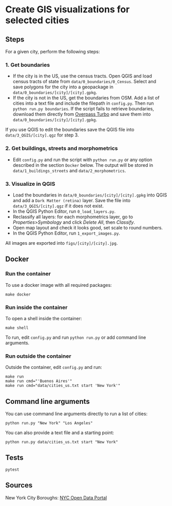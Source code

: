 # Create GIS visualizations for selected cities

## Steps

For a given city, perform the following steps:

### 1. Get boundaries
- If the city is in the US, use the census tracts. Open QGIS and load census tracts of state from `data/0_boundaries/0_Census`. Select and save polygons for the city into a geopackage in `data/0_boundaries/[city]/[city].gpkg`.
- If the city is not in the US, get the boundaries from OSM. Add a list of cities into a text file and include the filepath in `config.py`. Then run `python run.py boundaries`. If the script fails to retrieve boundaries, download them directly from [Overpass Turbo](https://overpass-turbo.eu) and save them into `data/0_boundaries/[city]/[city].gpkg`.

If you use QGIS to edit the boundaries save the QGIS file into `data/3_QGIS/[city].qgz` for step 3.

### 2. Get buildings, streets and morphometrics
- Edit `config.py` and run the script with `python run.py` or any option described in the section `Docker` below. The output will be stored in `data/1_buildings_streets` and `data/2_morphometrics`.

### 3. Visualize in QGIS
- Load the boundaries in `data/0_boundaries/[city]/[city].gpkg` into QGIS and add a `Dark Matter (retina)` layer. Save the file into `data/3_QGIS/[city].qgz` if it does not exist.
- In the QGIS Python Editor, run `0_load_layers.py`.
- Reclassify all layers: for each morphometrics layer, go to _Properties_>_Symbology_ and click _Delete All_, then _Classify_.
- Open map layout and check it looks good, set scale to round numbers.
- In the QGIS Python Editor, run `1_export_images.py`.  

All images are exported into `figs/[city]/[city].jpg`.

## Docker

### Run the container
To use a docker image with all required packages:
```
make docker
```

### Run inside the container
To open a shell inside the container:
```
make shell
```
To run, edit `config.py` and run `python run.py` or add command line arguments.

### Run outside the container
Outside the container, edit `config.py` and run:
```
make run
make run cmd="'Buenos Aires'"
make run cmd="data/cities_us.txt start 'New York'"
```

## Command line arguments
You can use command line arguments directly to run a list of cities:
```
python run.py "New York" "Los Angeles"
```
You can also provide a text file and a starting point:
```
python run.py data/cities_us.txt start "New York"
```

## Tests

```
pytest
```

## Sources

New York City Boroughs: [NYC Open Data Portal](https://data.cityofnewyork.us/City-Government/Borough-Boundaries/tqmj-j8zm)
